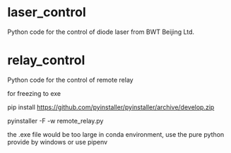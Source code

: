 # laser_control
Python code for the control of diode laser from BWT Beijing Ltd.

# relay_control
Python code for the control of remote relay

for freezing to exe

pip install https://github.com/pyinstaller/pyinstaller/archive/develop.zip

pyinstaller -F -w remote_relay.py

the .exe file would be too large in conda environment, use the pure python provide by windows or use pipenv
